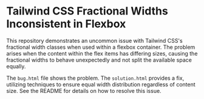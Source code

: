 # Tailwind CSS Fractional Widths Inconsistent in Flexbox

This repository demonstrates an uncommon issue with Tailwind CSS's fractional width classes when used within a flexbox container.  The problem arises when the content within the flex items has differing sizes, causing the fractional widths to behave unexpectedly and not split the available space equally.

The `bug.html` file shows the problem. The `solution.html` provides a fix, utilizing techniques to ensure equal width distribution regardless of content size.  See the README for details on how to resolve this issue.